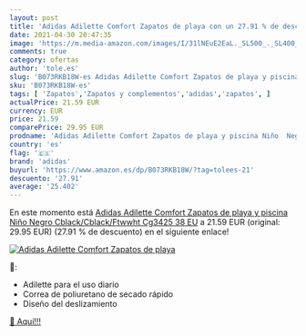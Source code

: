 ```yaml
---
layout: post
title: 'Adidas Adilette Comfort Zapatos de playa con un 27.91 % de descuento'
date: 2021-04-30 20:47:35
image: 'https://m.media-amazon.com/images/I/31lNEuE2EaL._SL500_._SL400_.jpg'
comments: true
category: ofertas
author: 'tole.es'
slug: 'B073RKB18W-es Adidas Adilette Comfort Zapatos de playa y piscina Niño...'
sku: 'B073RKB18W-es'
tags: [ 'Zapatos','Zapatos y complementos','adidas','zapatos', ]
actualPrice: 21.59 EUR
currency: EUR
price: 21.59
comparePrice: 29.95 EUR
prodname: 'Adidas Adilette Comfort Zapatos de playa y piscina Niño  Negro  Cblack/Cblack/Ftwwht Cg3425   38 EU'
country: 'es'
flag: '🇪🇸'
brand: 'adidas'
buyurl: 'https://www.amazon.es/dp/B073RKB18W/?tag=tolees-21'
descuento: '27.91'
average: '25.402'
---
```


En este momento está [Adidas Adilette Comfort Zapatos de playa y piscina Niño  Negro  Cblack/Cblack/Ftwwht Cg3425   38 EU](https://www.amazon.es/dp/B073RKB18W/?tag=tolees-21) a 21.59 EUR (original: 29.95 EUR) (27.91 %  de descuento) en el siguiente enlace!

[![Adidas Adilette Comfort Zapatos de playa](https://m.media-amazon.com/images/I/31lNEuE2EaL._SL500_._SL400_.jpg)](https://www.amazon.es/dp/B073RKB18W/?tag=tolees-21)

🔎:

- Adilette para el uso diario
- Correa de poliuretano de secado rápido
- Diseño del deslizamiento

[🛒 Aquí!!!](https://www.amazon.es/dp/B073RKB18W/?tag=tolees-21)
